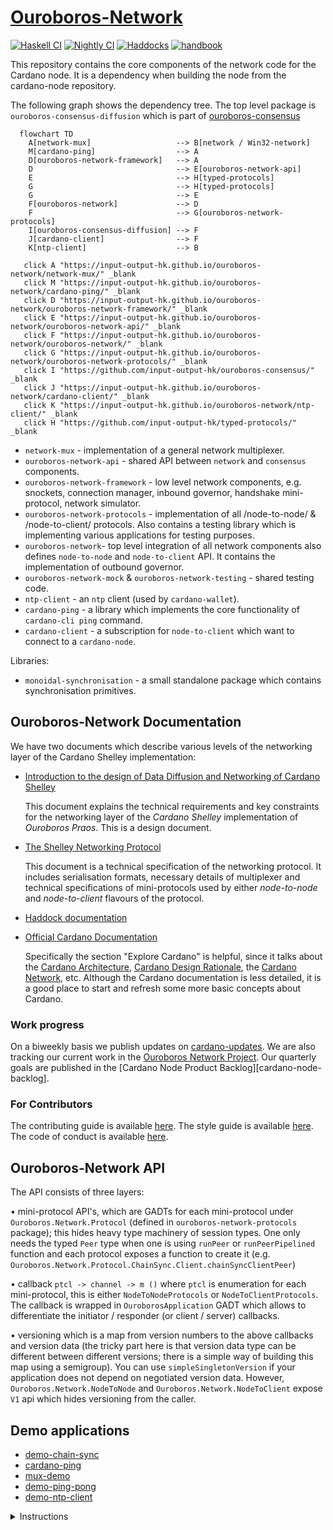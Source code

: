 # [Ouroboros-Network][ouroboros-network]

[![Haskell CI](https://img.shields.io/github/actions/workflow/status/input-output-hk/ouroboros-network/build.yml?branch=master&label=Build&style=for-the-badge)](https://github.com/input-output-hk/ouroboros-network/actions/workflows/build.yml)
[![Nightly CI](https://img.shields.io/github/actions/workflow/status/input-output-hk/ouroboros-network/nightly.yml?branch=master&label=Nightly&style=for-the-badge)](https://github.com/input-output-hk/ouroboros-network/actions/workflows/nightly.yml)
[![Haddocks](https://img.shields.io/github/actions/workflow/status/input-output-hk/ouroboros-network/github-page.yml?branch=master&label=Haddocks&style=for-the-badge)](https://github.com/input-output-hk/ouroboros-network/actions/workflows/github-page.yml)
[![handbook](https://img.shields.io/badge/policy-Cardano%20Engineering%20Handbook-informational?style=for-the-badge)](https://input-output-hk.github.io/cardano-engineering-handbook)

This repository contains the core components of the network code for the Cardano
node. It is a dependency when building the node from the cardano-node
repository.

The following graph shows the dependency tree.  The top level package is
`ouroboros-consensus-diffusion` which is part of [ouroboros-consensus]

```mermaid
  flowchart TD
    A[network-mux]                   --> B[network / Win32-network]
    M[cardano-ping]                  --> A
    D[ouroboros-network-framework]   --> A
    D                                --> E[ouroboros-network-api]
    E                                --> H[typed-protocols]
    G                                --> H[typed-protocols]
    G                                --> E
    F[ouroboros-network]             --> D
    F                                --> G[ouroboros-network-protocols]
    I[ouroboros-consensus-diffusion] --> F
    J[cardano-client]                --> F
    K[ntp-client]                    --> B

   click A "https://input-output-hk.github.io/ouroboros-network/network-mux/" _blank
   click M "https://input-output-hk.github.io/ouroboros-network/cardano-ping/" _blank
   click D "https://input-output-hk.github.io/ouroboros-network/ouroboros-network-framework/" _blank
   click E "https://input-output-hk.github.io/ouroboros-network/ouroboros-network-api/" _blank
   click F "https://input-output-hk.github.io/ouroboros-network/ouroboros-network/" _blank
   click G "https://input-output-hk.github.io/ouroboros-network/ouroboros-network-protocols/" _blank
   click I "https://github.com/input-output-hk/ouroboros-consensus/" _blank
   click J "https://input-output-hk.github.io/ouroboros-network/cardano-client/" _blank
   click K "https://input-output-hk.github.io/ouroboros-network/ntp-client/" _blank
   click H "https://github.com/input-output-hk/typed-protocols/" _blank
```

* `network-mux` - implementation of a general network multiplexer.
* `ouroboros-network-api` - shared API between `network` and `consensus` components.
* `ouroboros-network-framework` - low level network components, e.g. snockets,
  connection manager, inbound governor, handshake mini-protocol, network
  simulator. 
* `ouroboros-network-protocols` - implementation of all /node-to-node/
  & /node-to-client/ protocols.  Also contains a testing library which is
  implementing various applications for testing purposes.
* `ouroboros-network`- top level integration of all network components also
  defines `node-to-node` and `node-to-client` API.  It contains the implementation
  of outbound governor.
* `ouroboros-network-mock` & `ouroboros-network-testing` - shared testing code.
* `ntp-client` - an `ntp` client (used by `cardano-wallet`).
* `cardano-ping` - a library which implements the core functionality of
  `cardano-cli ping` command.
* `cardano-client` - a subscription for `node-to-client` which want to connect
  to a `cardano-node`.

Libraries:

* `monoidal-synchronisation` - a small standalone package which contains
  synchronisation primitives.


## Ouroboros-Network Documentation

We have two documents which describe various levels of the networking layer of
the Cardano Shelley implementation:

* [Introduction to the design of Data Diffusion and Networking of Cardano Shelley](https://input-output-hk.github.io/ouroboros-network/pdfs/network-design)

  This document explains the technical requirements and key constraints for the networking
  layer of the _Cardano Shelley_ implementation of _Ouroboros Praos_.  This is
  a design document.

* [The Shelley Networking Protocol](https://input-output-hk.github.io/ouroboros-network/pdfs/network-spec)

  This document is a technical specification of the networking protocol.  It
  includes serialisation formats, necessary details of multiplexer and
  technical specifications of mini-protocols used by either _node-to-node_ and
  _node-to-client_ flavours of the protocol.

* [Haddock documentation][ouroboros-network]

- [Official Cardano Documentation](https://docs.cardano.org/en/latest/)

  Specifically the section "Explore Cardano" is helpful, since it talks about the [Cardano Architecture](https://docs.cardano.org/explore-cardano/cardano-architecture), [Cardano Design Rationale](https://docs.cardano.org/explore-cardano/cardano-design-rationale), the [Cardano Network](https://docs.cardano.org/explore-cardano/cardano-network/about-the-cardano-network), etc.
  Although the Cardano documentation is less detailed, it is a good place to start and refresh some more basic concepts about Cardano.

### Work progress

On a biweekly basis we publish updates on [cardano-updates].
We are also tracking our current work in the [Ouroboros Network Project][ouroboros-network-project].
Our quarterly goals are published in the [Cardano Node Product Backlog][cardano-node-backlog].

### For Contributors

The contributing guide is available [here][contributing-guide].
The style guide is available [here][style-guide].
The code of conduct is available [here][code-of-conduct].

## Ouroboros-Network API

The API consists of three layers:

• mini-protocol API's, which are GADTs for each mini-protocol under `Ouroboros.Network.Protocol` (defined in `ouroboros-network-protocols` package); this hides heavy type machinery of session types.  One only needs the typed `Peer` type  when one is using `runPeer` or `runPeerPipelined` function and each protocol exposes a function to create it (e.g. `Ouroboros.Network.Protocol.ChainSync.Client.chainSyncClientPeer`)

• callback `ptcl -> channel -> m ()` where `ptcl` is enumeration for each mini-protocol, this is either `NodeToNodeProtocols` or `NodeToClientProtocols`.  The callback is wrapped in `OuroborosApplication` GADT which allows to differentiate the initiator / responder (or client / server) callbacks.

• versioning which is a map from version numbers to the above callbacks and version data (the tricky part here is that version data type can be different between different versions; there is a simple way of building this map using a semigroup). You can use `simpleSingletonVersion` if your application does not depend on negotiated version data.  However, `Ouroboros.Network.NodeToNode` and `Ouroboros.Network.NodeToClient` expose `V1` api which hides versioning from the caller.


## Demo applications

* [demo-chain-sync](https://github.com/input-output-hk/ouroboros-network/wiki/Ouroboros-Network-Demo)
* [cardano-ping](https://github.com/input-output-hk/ouroboros-network/wiki/cardano-ping)
* [mux-demo](https://github.com/input-output-hk/ouroboros-network/blob/master/network-mux/demo/mux-demo.hs)
* [demo-ping-pong](https://github.com/input-output-hk/ouroboros-network/blob/master/ouroboros-network-framework/demo/ping-pong.hs)
* [demo-ntp-client](https://github.com/input-output-hk/ouroboros-network/blob/master/ntp-client/demo/Main.hs)

<details>
<summary>Instructions</summary>
To run a demo type:

```
cabal run <DEMO_NAME> --
```

After `--` you will need to pass arguments, when a demo is run without
arguments it will specify what arguments it needs.
</details>

[ouroboros-consensus]: https://github.com/input-output-hk/ouroboros-consensus
[ouroboros-network]: https://input-output-hk.github.io/ouroboros-network
[cardano-updates]: https://input-output-hk.github.com/cardano-updates
[ouroboros-network-project]: https://github.com/orgs/input-output-hk/projects/19/views/23
[cardno-node-backlog]: https://github.com/orgs/input-output-hk/projects/39/views/30
[contributing-guide]: ./CONTRIBUTING.md
[code-of-conduct]: ./CODE_OF_CONDUCT.md
[style-guide]: ./docs/StyleGuide.md
